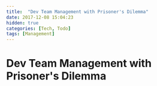 ```yaml
---
title:  "Dev Team Management with Prisoner's Dilemma"
date: 2017-12-08 15:04:23
hidden: true
categories: [Tech, Todo]
tags: [Management]
---
```


# Dev Team Management with Prisoner's Dilemma
